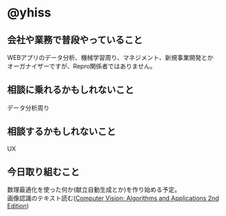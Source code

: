 # @yhiss

## 会社や業務で普段やっていること
WEBアプリのデータ分析、機械学習周り、マネジメント、新規事業開発とか  
オーガナイザーですが、Repro関係者ではありません。  


## 相談に乗れるかもしれないこと
データ分析周り

## 相談するかもしれないこと
UX

## 今日取り組むこと
数理最適化を使った何か(献立自動生成とか)を作り始める予定。  
画像認識のテキスト読む([Computer Vision: Algorithms and Applications 2nd Edition](http://szeliski.org/Book/))
